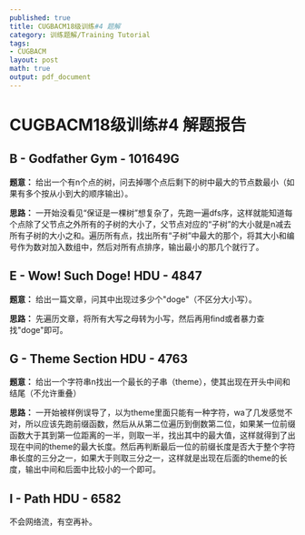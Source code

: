 ```yaml
---
published: true
title: CUGBACM18级训练#4 题解
category: 训练题解/Training Tutorial
tags: 
- CUGBACM
layout: post
math: true
output: pdf_document
---
```


# CUGBACM18级训练#4 解题报告

<!-- more -->

## B - Godfather Gym - 101649G

**题意：** 给出一个有n个点的树，问去掉哪个点后剩下的树中最大的节点数最小（如果有多个按从小到大的顺序输出）。

**思路：** 一开始没看见“保证是一棵树”想复杂了，先跑一遍dfs序，这样就能知道每个点除了父节点之外所有的子树的大小了，父节点对应的“子树”的大小就是n减去所有子树的大小之和。遍历所有点，找出所有“子树”中最大的那个，将其大小和编号作为数对加入数组中，然后对所有点排序，输出最小的那几个就行了。

## E - Wow! Such Doge! HDU - 4847 

**题意：** 给出一篇文章，问其中出现过多少个"doge"（不区分大小写）。

**思路：** 先遍历文章，将所有大写之母转为小写，然后再用find或者暴力查找"doge"即可。

## G - Theme Section HDU - 4763 

**题意：** 给出一个字符串n找出一个最长的子串（theme），使其出现在开头中间和结尾（不允许重叠）

**思路：** 一开始被样例误导了，以为theme里面只能有一种字符，wa了几发感觉不对，所以应该先跑前缀函数，然后从从第二位遍历到倒数第二位，如果某一位前缀函数大于其到第一位距离的一半，则取一半，找出其中的最大值，这样就得到了出现在中间的theme的最大长度。然后再判断最后一位的前缀长度是否大于整个字符串长度的三分之一，如果大于则取三分之一，这样就是出现在后面的theme的长度，输出中间和后面中比较小的一个即可。

## I - Path HDU - 6582 

不会网络流，有空再补。
